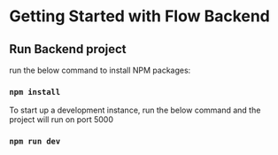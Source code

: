 # Getting Started with Flow Backend

## Run Backend project
 run the below command to install NPM packages:

### `npm install`

To start up a development instance, run the below command and the project will run on port 5000

### `npm run dev`



